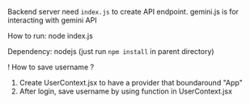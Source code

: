 Backend server need `index.js` to create API endpoint.
gemini.js is for interacting with gemini API

How to run: node index.js

Dependency: nodejs (just run `npm install` in parent directory)

! How to save username ?
1. Create UserContext.jsx to have a provider that boundaround "App"
2. After login, save username by using function in UserContext.jsx